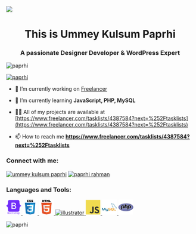 <img src="Blue Modern Corporate Staff Profile LinkedIn Banner (2).png">
<h1 align="center">This is Ummey Kulsum Paprhi</h1>
<h3 align="center">A passionate Designer Developer & WordPress Expert</h3>

<p align="left"> <img src="https://komarev.com/ghpvc/?username=paprhi&label=Profile%20views&color=0e75b6&style=flat" alt="paprhi" /> </p>

<p align="left"> <a href="https://github.com/ryo-ma/github-profile-trophy"><img src="https://github-profile-trophy.vercel.app/?username=paprhi" alt="paprhi" /></a> </p>

- 🔭 I’m currently working on [Freelancer](https://www.freelancer.com/tasklists/4387584?next=%252Ftasklists)

- 🌱 I’m currently learning **JavaScript, PHP, MySQL**

- 👨‍💻 All of my projects are available at [https://www.freelancer.com/tasklists/4387584?next=%252Ftasklists](https://www.freelancer.com/tasklists/4387584?next=%252Ftasklists)

- 📫 How to reach me **https://www.freelancer.com/tasklists/4387584?next=%252Ftasklists**

<h3 align="left">Connect with me:</h3>
<p align="left">
<a href="https://linkedin.com/in/ummey kulsum paprhi" target="blank"><img align="center" src="https://raw.githubusercontent.com/rahuldkjain/github-profile-readme-generator/master/src/images/icons/Social/linked-in-alt.svg" alt="ummey kulsum paprhi" height="30" width="40" /></a>
<a href="https://fb.com/paprhi rahman" target="blank"><img align="center" src="https://raw.githubusercontent.com/rahuldkjain/github-profile-readme-generator/master/src/images/icons/Social/facebook.svg" alt="paprhi rahman" height="30" width="40" /></a>
</p>

<h3 align="left">Languages and Tools:</h3>
<p align="left"> <a href="https://getbootstrap.com" target="_blank" rel="noreferrer"> <img src="https://raw.githubusercontent.com/devicons/devicon/master/icons/bootstrap/bootstrap-plain-wordmark.svg" alt="bootstrap" width="40" height="40"/> </a> <a href="https://www.w3schools.com/css/" target="_blank" rel="noreferrer"> <img src="https://raw.githubusercontent.com/devicons/devicon/master/icons/css3/css3-original-wordmark.svg" alt="css3" width="40" height="40"/> </a> <a href="https://www.w3.org/html/" target="_blank" rel="noreferrer"> <img src="https://raw.githubusercontent.com/devicons/devicon/master/icons/html5/html5-original-wordmark.svg" alt="html5" width="40" height="40"/> </a> <a href="https://www.adobe.com/in/products/illustrator.html" target="_blank" rel="noreferrer"> <img src="https://www.vectorlogo.zone/logos/adobe_illustrator/adobe_illustrator-icon.svg" alt="illustrator" width="40" height="40"/> </a> <a href="https://developer.mozilla.org/en-US/docs/Web/JavaScript" target="_blank" rel="noreferrer"> <img src="https://raw.githubusercontent.com/devicons/devicon/master/icons/javascript/javascript-original.svg" alt="javascript" width="40" height="40"/> </a> <a href="https://www.mysql.com/" target="_blank" rel="noreferrer"> <img src="https://raw.githubusercontent.com/devicons/devicon/master/icons/mysql/mysql-original-wordmark.svg" alt="mysql" width="40" height="40"/> </a> <a href="https://www.php.net" target="_blank" rel="noreferrer"> <img src="https://raw.githubusercontent.com/devicons/devicon/master/icons/php/php-original.svg" alt="php" width="40" height="40"/> </a> </p>

<p><img align="center" src="https://github-readme-stats.vercel.app/api/top-langs?username=paprhi&show_icons=true&locale=en&layout=compact" alt="paprhi" /></p>
